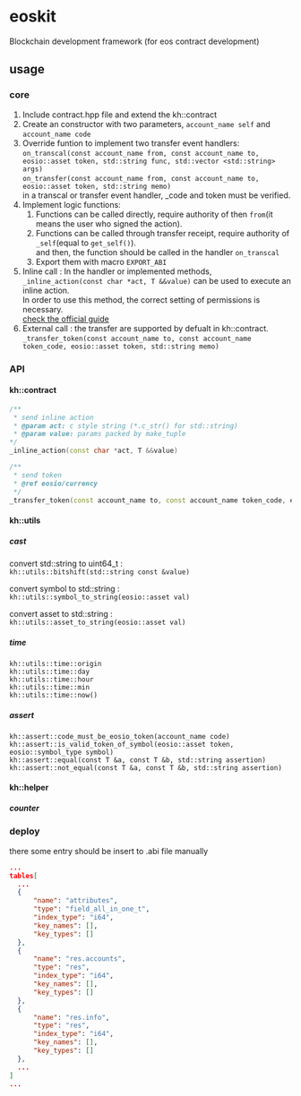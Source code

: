 # eoskit

Blockchain development framework (for eos contract development)

## usage

### core

1. Include contract.hpp file and extend the kh::contract  
2. Create an constructor with two parameters, `account_name self` and `account_name code`  
3. Override funtion to implement two transfer event handlers:  
    `on_transcal(const account_name from, const account_name to, eosio::asset token, std::string func, std::vector <std::string> args)`  
    `on_transfer(const account_name from, const account_name to, eosio::asset token, std::string memo)`  
    in a transcal or transfer event handler, _code and token must be verified.  
4. Implement logic functions:  
    1. Functions can be called directly, require authority of then `from`(it means the user who signed the action).  
    2. Functions can be called through transfer receipt, require authority of `_self`(equal to `get_self()`).  
        and then, the function should be called in the handler `on_transcal`  
    3. Export them with macro `EXPORT_ABI`
5. Inline call : In the handler or implemented methods, `_inline_action(const char *act, T &&value)` can be used to execute an inline action.  
    In order to use this method, the correct setting of permissions is necessary.  
    [check the official guide](https://developers.eos.io/eosio-home/docs#section-step-1-adding-eosiocode-to-permissions)  
6. External call : the transfer are supported by defualt in kh::contract.  
    `_transfer_token(const account_name to, const account_name token_code, eosio::asset token, std::string memo)`  

### API

#### kh::contract
```cpp
/**
 * send inline action
 * @param act: c style string (*.c_str() for std::string)
 * @param value: params packed by make_tuple
*/
_inline_action(const char *act, T &&value)

/**
 * send token
 * @ref eosio/currency
 */
_transfer_token(const account_name to, const account_name token_code, eosio::asset token, std::string memo)
```

#### kh::utils

##### cast

convert std::string to uint64_t :  
  `kh::utils::bitshift(std::string const &value)`  

convert symbol to std::string :  
  `kh::utils::symbol_to_string(eosio::asset val)`  

convert asset to std::string :  
  `kh::utils::asset_to_string(eosio::asset val)`  

##### time

`kh::utils::time::origin`  
`kh::utils::time::day`  
`kh::utils::time::hour`  
`kh::utils::time::min`  
`kh::utils::time::now()`  

##### assert

`kh::assert::code_must_be_eosio_token(account_name code)`  
`kh::assert::is_valid_token_of_symbol(eosio::asset token, eosio::symbol_type symbol)`  
`kh::assert::equal(const T &a, const T &b, std::string assertion)`  
`kh::assert::not_equal(const T &a, const T &b, std::string assertion)`  

#### kh::helper

##### counter

### deploy

there some entry should be insert to .abi file manually

```json
...
tables[
  ...
  {
      "name": "attributes",
      "type": "field_all_in_one_t",
      "index_type": "i64",
      "key_names": [],
      "key_types": []
  },
  {
      "name": "res.accounts",
      "type": "res",
      "index_type": "i64",
      "key_names": [],
      "key_types": []
  },
  {
      "name": "res.info",
      "type": "res",
      "index_type": "i64",
      "key_names": [],
      "key_types": []
  },
  ...
]
...
```